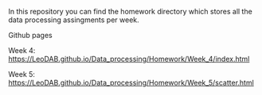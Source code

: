 In this repository you can find the homework directory which stores all the data processing assingments per week.

Github pages

Week 4: https://LeoDAB.github.io/Data_processing/Homework/Week_4/index.html

Week 5: https://LeoDAB.github.io/Data_processing/Homework/Week_5/scatter.html
